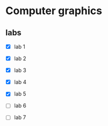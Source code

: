 # Сomputer graphics

## labs

- [x] lab 1
- [x] lab 2
- [x] lab 3
- [x] lab 4
- [x] lab 5
- [ ] lab 6
- [ ] lab 7

